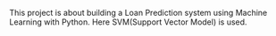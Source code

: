 This project is about building a Loan Prediction system using Machine Learning with Python. Here SVM(Support Vector Model) is used.

